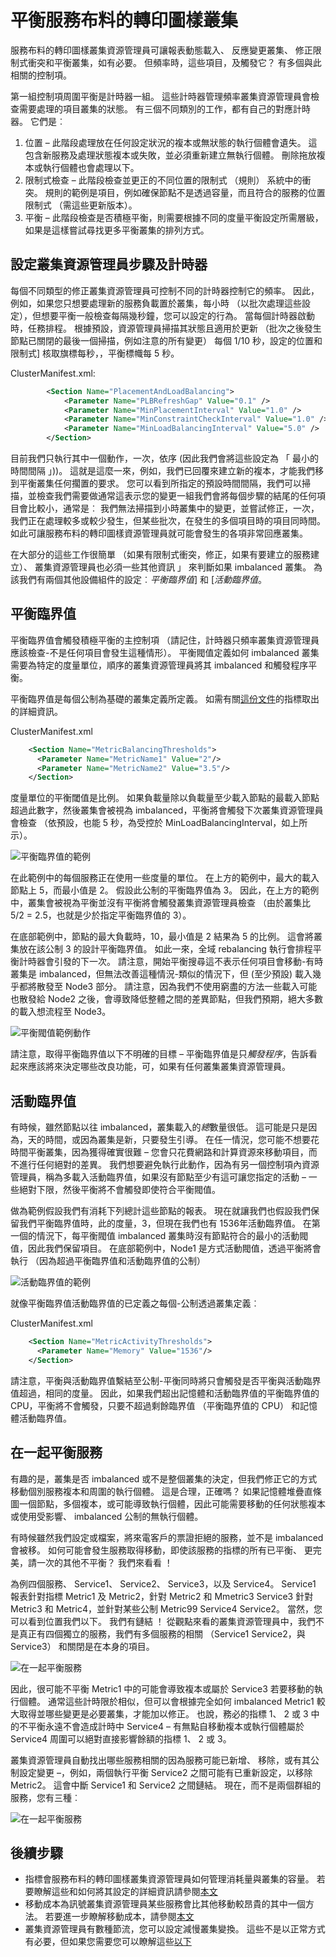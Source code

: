 <properties
   pageTitle="平衡叢集與 Azure 服務布料的轉印圖樣叢集資源管理員 |Microsoft Azure"
   description="若要平衡叢集與服務布料的轉印圖樣叢集資源管理員簡介。"
   services="service-fabric"
   documentationCenter=".net"
   authors="masnider"
   manager="timlt"
   editor=""/>

<tags
   ms.service="Service-Fabric"
   ms.devlang="dotnet"
   ms.topic="article"
   ms.tgt_pltfrm="NA"
   ms.workload="NA"
   ms.date="08/19/2016"
   ms.author="masnider"/>

# <a name="balancing-your-service-fabric-cluster"></a>平衡服務布料的轉印圖樣叢集
服務布料的轉印圖樣叢集資源管理員可讓報表動態載入、 反應變更叢集、 修正限制式衝突和平衡叢集，如有必要。 但頻率時，這些項目，及觸發它？ 有多個與此相關的控制項。

第一組控制項周圍平衡是計時器一組。 這些計時器管理頻率叢集資源管理員會檢查需要處理的項目叢集的狀態。 有三個不同類別的工作，都有自己的對應計時器。 它們是︰

1.  位置 – 此階段處理放在任何設定狀況的複本或無狀態的執行個體會遺失。 這包含新服務及處理狀態複本或失敗，並必須重新建立無執行個體。 刪除拖放複本或執行個體也會處理以下。
2.  限制式檢查 – 此階段檢查並更正的不同位置的限制式 （規則） 系統中的衝突。 規則的範例是項目，例如確保節點不是透過容量，而且符合的服務的位置限制式 （需這些更新版本）。
3.  平衡 – 此階段檢查是否積極平衡，則需要根據不同的度量平衡設定所需層級，如果是這樣嘗試尋找更多平衡叢集的排列方式。

## <a name="configuring-cluster-resource-manager-steps-and-timers"></a>設定叢集資源管理員步驟及計時器
每個不同類型的修正叢集資源管理員可控制不同的計時器控制它的頻率。 因此，例如，如果您只想要處理新的服務負載置於叢集，每小時 （以批次處理這些設定），但想要平衡一般檢查每隔幾秒鐘，您可以設定的行為。 當每個計時器啟動時，任務排程。 根據預設，資源管理員掃描其狀態且適用於更新 （批次之後發生節點已關閉的最後一個掃描，例如注意的所有變更） 每個 1/10 秒，設定的位置和限制式] 核取旗標每秒，，平衡標幟每 5 秒。

ClusterManifest.xml:

``` xml
        <Section Name="PlacementAndLoadBalancing">
            <Parameter Name="PLBRefreshGap" Value="0.1" />
            <Parameter Name="MinPlacementInterval" Value="1.0" />
            <Parameter Name="MinConstraintCheckInterval" Value="1.0" />
            <Parameter Name="MinLoadBalancingInterval" Value="5.0" />
        </Section>
```

目前我們只執行其中一個動作，一次，依序 (因此我們會將這些設定為 「 最小的時間間隔 」))。 這就是這麼一來，例如，我們已回覆來建立新的複本，才能我們移到平衡叢集任何擱置的要求。 您可以看到所指定的預設時間間隔，我們可以掃描，並檢查我們需要做通常這表示您的變更一組我們會將每個步驟的結尾的任何項目會比較小，通常是︰ 我們無法掃描到小時叢集中的變更，並嘗試修正，一次，我們正在處理較多或較少發生，但某些批次，在發生的多個項目時的項目同時間。 如此可讓服務布料的轉印圖樣資源管理員就可能會發生的各項非常回應叢集。

在大部分的這些工作很簡單 （如果有限制式衝突，修正，如果有要建立的服務建立）、 叢集資源管理員也必須一些其他資訊 」 來判斷如果 imbalanced 叢集。 為該我們有兩個其他設備組件的設定︰*平衡臨界值*] 和 [*活動臨界值*。

## <a name="balancing-thresholds"></a>平衡臨界值
平衡臨界值會觸發積極平衡的主控制項 （請記住，計時器只頻率叢集資源管理員應該檢查-不是任何項目會發生這種情形）。 平衡閥值定義如何 imbalanced 叢集需要為特定的度量單位，順序的叢集資源管理員將其 imbalanced 和觸發程序平衡。

平衡臨界值是每個公制為基礎的叢集定義所定義。 如需有關[這份文件](service-fabric-cluster-resource-manager-metrics.md)的指標取出的詳細資訊。

ClusterManifest.xml

``` xml
    <Section Name="MetricBalancingThresholds">
      <Parameter Name="MetricName1" Value="2"/>
      <Parameter Name="MetricName2" Value="3.5"/>
    </Section>
```

度量單位的平衡閾值是比例。 如果負載量除以負載量至少載入節點的最載入節點超過此數字，然後叢集會被視為 imbalanced，平衡將會觸發下次叢集資源管理員會檢查 （依預設，也能 5 秒，為受控於 MinLoadBalancingInterval，如上所示）。

![平衡臨界值的範例][Image1]

在此範例中的每個服務正在使用一些度量的單位。 在上方的範例中，最大的載入節點上 5，而最小值是 2。 假設此公制的平衡臨界值為 3。 因此，在上方的範例中，叢集會被視為平衡並沒有平衡將會觸發叢集資源管理員檢查 （由於叢集比 5/2 = 2.5，也就是少於指定平衡臨界值的 3）。

在底部範例中，節點的最大負載時，10，最小值是 2 結果為 5 的比例。 這會將叢集放在該公制 3 的設計平衡臨界值。 如此一來，全域 rebalancing 執行會排程平衡計時器會引發的下一次。 請注意，開始平衡搜尋這不表示任何項目會移動-有時叢集是 imbalanced，但無法改善這種情況-類似的情況下，但 (至少預設) 載入幾乎都將散發至 Node3 部分。 請注意，因為我們不使用窮盡的方法一些載入可能也散發給 Node2 之後，會導致降低整體之間的差異節點，但我們預期，絕大多數的載入想流程至 Node3。

![平衡閥值範例動作][Image2]

請注意，取得平衡臨界值以下不明確的目標 – 平衡臨界值是只*觸發程序*，告訴看起來應該將來決定哪些改良功能，可，如果有任何叢集叢集資源管理員。

## <a name="activity-thresholds"></a>活動臨界值
有時候，雖然節點以往 imbalanced，叢集載入的*總*數量很低。 這可能是只是因為，天的時間，或因為叢集是新，只要發生引導。 在任一情況，您可能不想要花時間平衡叢集，因為獲得確實很難 – 您會只花費網路和計算資源來移動項目，而不進行任何絕對的差異。 我們想要避免執行此動作，因為有另一個控制項內資源管理員，稱為多載入活動臨界值，如果沒有節點至少有這可讓您指定的活動 – 一些絕對下限，然後平衡將不會觸發即使符合平衡閥值。

做為範例假設我們有消耗下列總計這些節點的報表。 現在就讓我們也假設我們保留我們平衡臨界值時，此的度量，3，但現在我們也有 1536年活動臨界值。 在第一個的情況下，每平衡閥值 imbalanced 叢集時沒有節點符合的最小的活動閥值，因此我們保留項目。 在底部範例中，Node1 是方式活動閥值，透過平衡將會執行 （因為超過平衡臨界值和活動臨界值的公制）

![活動臨界值的範例][Image3]

就像平衡臨界值活動臨界值的已定義之每個-公制透過叢集定義︰

ClusterManifest.xml

``` xml
    <Section Name="MetricActivityThresholds">
      <Parameter Name="Memory" Value="1536"/>
    </Section>
```

請注意，平衡與活動臨界值繫結至公制-平衡同時將只會觸發是否平衡與活動臨界值超過，相同的度量。 因此，如果我們超出記憶體和活動臨界值的平衡臨界值的 CPU，平衡將不會觸發，只要不超過剩餘臨界值 （平衡臨界值的 CPU） 和記憶體活動臨界值。

## <a name="balancing-services-together"></a>在一起平衡服務
有趣的是，叢集是否 imbalanced 或不是整個叢集的決定，但我們修正它的方式移動個別服務複本和周圍的執行個體。 這是合理，正確嗎？ 如果記憶體堆疊直條圖一個節點，多個複本，或可能導致執行個體，因此可能需要移動的任何狀態複本或使用受影響、 imbalanced 公制的無執行個體。

有時候雖然我們設定或檔案，將來電客戶的票證拒絕的服務，並不是 imbalanced 會被移。 如何可能會發生服務取得移動，即使該服務的指標的所有已平衡、 更完美，請一次的其他不平衡？ 我們來看看 ！

為例四個服務、 Service1、 Service2、 Service3，以及 Service4。 Service1 報表針對指標 Metric1 及 Metric2，針對 Metric2 和 Mmetric3 Service3 針對 Metric3 和 Metric4，並針對某些公制 Metric99 Service4 Service2。 當然，您可以看到位置我們以下。 我們有鏈結 ！ 從觀點來看的叢集資源管理員中，我們不是真正有四個獨立的服務，我們有多個服務的相關 （Service1 Service2，與 Service3） 和關閉是在本身的項目。

![在一起平衡服務][Image4]

因此，很可能不平衡 Metric1 中的可能會導致複本或屬於 Service3 若要移動的執行個體。 通常這些計時限於相似，但可以會根據完全如何 imbalanced Metric1 較大取得並哪些變更是必要叢集，才能加以修正。 也說，務必的指標 1、 2 或 3 中的不平衡永遠不會造成計時中 Service4 – 有無點自移動複本或執行個體屬於 Service4 周圍可以絕對直接影響餘額的指標 1、 2 或 3。

叢集資源管理員自動找出哪些服務相關的因為服務可能已新增、 移除，或有其公制設定變更 –，例如，兩個執行平衡 Service2 之間可能有已重新設定，以移除 Metric2。 這會中斷 Service1 和 Service2 之間鏈結。 現在，而不是兩個群組的服務，您有三種︰

![在一起平衡服務][Image5]

## <a name="next-steps"></a>後續步驟
- 指標會服務布料的轉印圖樣叢集資源管理員如何管理消耗量與叢集的容量。 若要瞭解這些和如何將其設定的詳細資訊請參閱[本文](service-fabric-cluster-resource-manager-metrics.md)
- 移動成本為訊號叢集資源管理員某些服務會比其他移動較昂貴的其中一個方法。 若要進一步瞭解移動成本，請參閱[本文](service-fabric-cluster-resource-manager-movement-cost.md)
- 叢集資源管理員有數種節流，您可以設定減慢叢集變換。 這些不是以正常方式有必要，但如果您需要您可以瞭解這些[以下](service-fabric-cluster-resource-manager-advanced-throttling.md)


[Image1]:./media/service-fabric-cluster-resource-manager-balancing/cluster-resrouce-manager-balancing-thresholds.png
[Image2]:./media/service-fabric-cluster-resource-manager-balancing/cluster-resource-manager-balancing-threshold-triggered-results.png
[Image3]:./media/service-fabric-cluster-resource-manager-balancing/cluster-resource-manager-activity-thresholds.png
[Image4]:./media/service-fabric-cluster-resource-manager-balancing/cluster-resource-manager-balancing-services-together1.png
[Image5]:./media/service-fabric-cluster-resource-manager-balancing/cluster-resource-manager-balancing-services-together2.png
